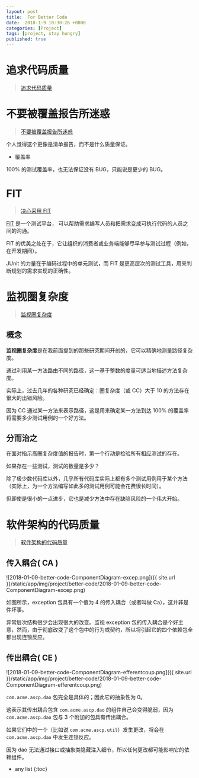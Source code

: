 ```yaml
---
layout: post
title:  For Better Code
date:  2018-1-9 10:30:26 +0800
categories: [Project]
tags: [project, stay hungry]
published: true
---
```


# 追求代码质量

> [追求代码质量](https://www.ibm.com/developerworks/cn/java/j-cq/)


# 不要被覆盖报告所迷惑

> [不要被覆盖报告所迷惑](https://www.ibm.com/developerworks/cn/java/j-cq01316/)

个人觉得这个更像是清单报告，而不是什么质量保证。

- 覆盖率

100% 的测试覆盖率，也无法保证没有 BUG，只能说是更少的 BUG。


# FIT

> [决心采用 FIT](https://www.ibm.com/developerworks/cn/java/j-cq02286/)

[FIT](http://fit.c2.com/) 是一个测试平台，
可以帮助需求编写人员和把需求变成可执行代码的人员之间的沟通。

FIT 的优美之处在于，它让组织的消费者或业务端能够尽早参与测试过程（例如，在开发期间）。

JUnit 的力量在于编码过程中的单元测试，而 FIT 是更高层次的测试工具，用来判断规划的需求实现的正确性。


# 监视圈复杂度

> [监视圈复杂度](https://www.ibm.com/developerworks/cn/java/j-cq03316/index.html?ca=drs-)


## 概念

**监视圈复杂度**是在我前面提到的那些研究期间开创的，它可以精确地测量路径复杂度。

通过利用某一方法路由不同的路径，这一基于整数的度量可适当地描述方法复杂度。

实际上，过去几年的各种研究已经确定：圈复杂度（或 CC）大于 10 的方法存在很大的出错风险。

因为 CC 通过某一方法来表示路径，这是用来确定某一方法到达 100% 的覆盖率将需要多少测试用例的一个好方法。

## 分而治之

在面对指示高圈复杂度值的报告时，第一个行动是检验所有相应测试的存在。

如果存在一些测试，测试的数量是多少？

除了极少数代码库以外，几乎所有代码库实际上都有多个测试用例用于某个方法（实际上，为一个方法编写如此多的测试用例可能会花费很长时间）。

但即使是很小的一点进步，它也是减少方法中存在缺陷风险的一个伟大开始。


# 软件架构的代码质量

> [软件架构的代码质量](https://www.ibm.com/developerworks/cn/java/j-cq04256/index.html)

## 传入耦合( CA )

![2018-01-09-better-code-ComponentDiagram-excep.png]({{ site.url }}/static/app/img/project/better-code/2018-01-09-better-code-ComponentDiagram-excep.png)

如图所示，exception 包具有一个值为 4 的传入耦合（或者叫做 Ca），这并非是件坏事。

异常层次结构很少会出现很大的改变。监视 exception 包的传入耦合是个好主意，然而，由于彻底改变了这个包中的行为或契约，所以将引起它的四个依赖包全都出现连锁反应。

## 传出耦合( CE )

![2018-01-09-better-code-ComponentDiagram-efferentcoup.png]({{ site.url }}/static/app/img/project/better-code/2018-01-09-better-code-ComponentDiagram-efferentcoup.png)

`com.acme.ascp.dao` 包完全是具体的；因此它的抽象性为 0。

这表示其传出耦合包含 `com.acme.ascp.dao` 的组件自己会变得脆弱，因为 `com.acme.ascp.dao` 包与 3 个附加的包具有传出耦合。

如果它们中的一个（比如说 `com.acme.ascp.util`）发生更改，将会在 `com.acme.ascp.dao` 中发生连锁反应。

因为 dao 无法通过接口或抽象类隐藏注入细节，所以任何更改都可能影响它的依赖组件。




* any list
{:toc}


